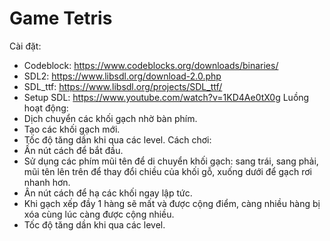 # Game Tetris
Cài đặt:
+ Codeblock: https://www.codeblocks.org/downloads/binaries/
+ SDL2: https://www.libsdl.org/download-2.0.php
+ SDL_ttf: https://www.libsdl.org/projects/SDL_ttf/
+ Setup SDL: https://www.youtube.com/watch?v=1KD4Ae0tX0g
Luồng hoạt động:
+ Dịch chuyển các khối gạch nhờ bàn phím.
+ Tạo các khối gạch mới.
+ Tốc độ tăng dần khi qua các level.
Cách chơi:
+ Ấn nút cách để bắt đầu.
+ Sử dụng các phím mũi tên để di chuyển khối gạch: sang trái, sang phải, mũi tên lên trên để thay đổi chiều của khối gỗ, xuống dưới để gạch rơi nhanh hơn.
+ Ân nút cách để hạ các khối ngay lập tức.
+ Khi gạch xếp đầy 1 hàng sẽ mất và được cộng điểm, càng nhiều hàng bị xóa cùng lúc càng được cộng nhiều.
+ Tốc độ tăng dần khi qua các level.
